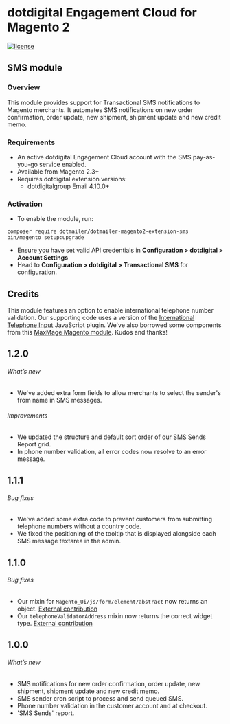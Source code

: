 # dotdigital Engagement Cloud for Magento 2
[![license](https://img.shields.io/github/license/mashape/apistatus.svg)](LICENSE.md)

## SMS module
  
### Overview
This module provides support for Transactional SMS notifications to Magento merchants. It automates SMS notifications on new order confirmation, order update, new shipment, shipment update and new credit memo.
  
### Requirements
- An active dotdigital Engagement Cloud account with the SMS pay-as-you-go service enabled.
- Available from Magento 2.3+
- Requires dotdigital extension versions:
  - dotdigitalgroup Email 4.10.0+
  
### Activation
- To enable the module, run:
```
composer require dotmailer/dotmailer-magento2-extension-sms
bin/magento setup:upgrade
```
- Ensure you have set valid API credentials in **Configuration > dotdigital > Account Settings**
- Head to **Configuration > dotdigital > Transactional SMS** for configuration.

## Credits
This module features an option to enable international telephone number validation. Our supporting code uses a version of the [International Telephone Input](https://github.com/jackocnr/intl-tel-input) JavaScript plugin. We've also borrowed some components from this [MaxMage Magento module](https://github.com/MaxMage/international-telephone-input). Kudos and thanks!

## 1.2.0

###### What’s new
- We've added extra form fields to allow merchants to select the sender's from name in SMS messages.

###### Improvements
- We updated the structure and default sort order of our SMS Sends Report grid.
- In phone number validation, all error codes now resolve to an error message.

## 1.1.1

###### Bug fixes
- We've added some extra code to prevent customers from submitting telephone numbers without a country code.
- We fixed the positioning of the tooltip that is displayed alongside each SMS message textarea in the admin.

## 1.1.0

###### Bug fixes
- Our mixin for `Magento_Ui/js/form/element/abstract` now returns an object. [External contribution](https://github.com/dotmailer/dotmailer-magento2-extension-sms/pull/2)
- Our `telephoneValidatorAddress` mixin now returns the correct widget type. [External contribution](https://github.com/dotmailer/dotmailer-magento2-extension-sms/pull/3)

## 1.0.0
  
###### What’s new
- SMS notifications for new order confirmation, order update, new shipment, shipment update and new credit memo.
- SMS sender cron script to process and send queued SMS.
- Phone number validation in the customer account and at checkout.
- 'SMS Sends' report.
